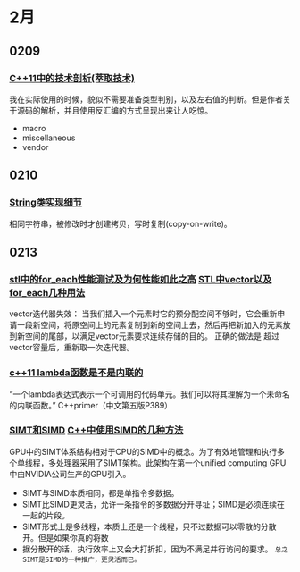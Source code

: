 # 2月

## 0209

### [C++11中的技术剖析(萃取技术)](https://www.cnblogs.com/mod109/p/9236401.html)
我在实际使用的时候，貌似不需要准备类型判别，以及左右值的判断。但是作者关于源码的解析，并且使用反汇编的方式呈现出来让人吃惊。

+ macro
+ miscellaneous
+ vendor

## 0210

### [String类实现细节](C++编程思想_第二卷_C3.1_P59)
相同字符串，被修改时才创建拷贝，写时复制(copy-on-write)。

## 0213

### [stl中的for_each性能测试及为何性能如此之高](https://bbs.csdn.net/topics/380148763)   [STL中vector以及 for_each几种用法](https://blog.csdn.net/u011641885/article/details/44539955)
vector迭代器失效：  当我们插入一个元素时它的预分配空间不够时，它会重新申请一段新空间，将原空间上的元素复制到新的空间上去，然后再把新加入的元素放到新空间的尾部，以满足vector元素要求连续存储的目的。  正确的做法是  超过vector容量后，重新取一次迭代器。

### [c++11 lambda函数是不是内联的](https://zhidao.baidu.com/question/1370704972325632139.html)
“一个lambda表达式表示一个可调用的代码单元。我们可以将其理解为一个未命名的内联函数。” C++primer（中文第五版P389）

### [SIMT和SIMD](https://blog.csdn.net/kebu12345678/article/details/79069188)  [C++中使用SIMD的几种方法](https://blog.csdn.net/a812073479/article/details/80549436)
GPU中的SIMT体系结构相对于CPU的SIMD中的概念。为了有效地管理和执行多个单线程，多处理器采用了SIMT架构。此架构在第一个unified computing GPU中由NVIDIA公司生产的GPU引入。

+ SIMT与SIMD本质相同，都是单指令多数据。
+ SIMT比SIMD更灵活，允许一条指令的多数据分开寻址；SIMD是必须连续在一起的片段。
+ SIMT形式上是多线程，本质上还是一个线程，只不过数据可以零散的分散开。但是如果你真的将数
+ 据分散开的话，执行效率上又会大打折扣，因为不满足并行访问的要求。
`总之SIMT是SIMD的一种推广，更灵活而已。`
